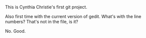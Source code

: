 This is Cynthia Christie's first git project.

Also first time with the current version of gedit.  What's with the line numbers?  That's not in the file, is it?

No.  Good.

